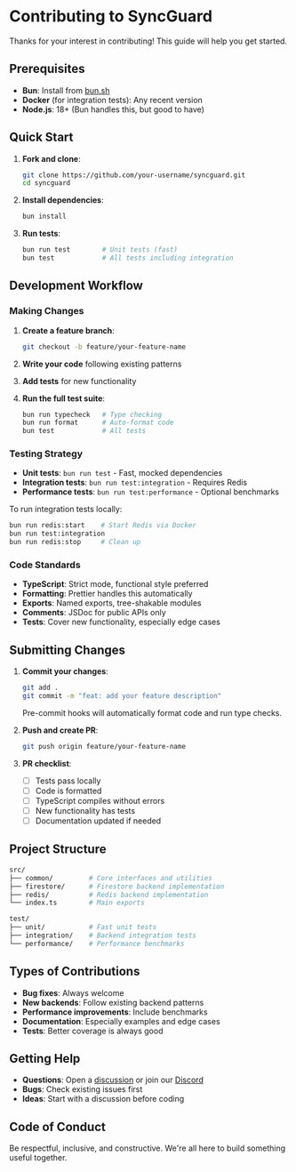 # Contributing to SyncGuard

Thanks for your interest in contributing! This guide will help you get started.

## Prerequisites

- **Bun**: Install from [bun.sh](https://bun.sh)
- **Docker** (for integration tests): Any recent version
- **Node.js**: 18+ (Bun handles this, but good to have)

## Quick Start

1. **Fork and clone**:

   ```bash
   git clone https://github.com/your-username/syncguard.git
   cd syncguard
   ```

2. **Install dependencies**:

   ```bash
   bun install
   ```

3. **Run tests**:

   ```bash
   bun run test        # Unit tests (fast)
   bun test            # All tests including integration
   ```

## Development Workflow

### Making Changes

1. **Create a feature branch**:

   ```bash
   git checkout -b feature/your-feature-name
   ```

2. **Write your code** following existing patterns
3. **Add tests** for new functionality
4. **Run the full test suite**:

   ```bash
   bun run typecheck   # Type checking
   bun run format      # Auto-format code
   bun test            # All tests
   ```

### Testing Strategy

- **Unit tests**: `bun run test` - Fast, mocked dependencies
- **Integration tests**: `bun run test:integration` - Requires Redis
- **Performance tests**: `bun run test:performance` - Optional benchmarks

To run integration tests locally:

```bash
bun run redis:start    # Start Redis via Docker
bun run test:integration
bun run redis:stop     # Clean up
```

### Code Standards

- **TypeScript**: Strict mode, functional style preferred
- **Formatting**: Prettier handles this automatically
- **Exports**: Named exports, tree-shakable modules
- **Comments**: JSDoc for public APIs only
- **Tests**: Cover new functionality, especially edge cases

## Submitting Changes

1. **Commit your changes**:

   ```bash
   git add .
   git commit -m "feat: add your feature description"
   ```

   Pre-commit hooks will automatically format code and run type checks.

2. **Push and create PR**:

   ```bash
   git push origin feature/your-feature-name
   ```

3. **PR checklist**:
   - [ ] Tests pass locally
   - [ ] Code is formatted
   - [ ] TypeScript compiles without errors
   - [ ] New functionality has tests
   - [ ] Documentation updated if needed

## Project Structure

```bash
src/
├── common/         # Core interfaces and utilities
├── firestore/      # Firestore backend implementation
├── redis/          # Redis backend implementation
└── index.ts        # Main exports

test/
├── unit/           # Fast unit tests
├── integration/    # Backend integration tests
└── performance/    # Performance benchmarks
```

## Types of Contributions

- **Bug fixes**: Always welcome
- **New backends**: Follow existing backend patterns
- **Performance improvements**: Include benchmarks
- **Documentation**: Especially examples and edge cases
- **Tests**: Better coverage is always good

## Getting Help

- **Questions**: Open a [discussion](https://github.com/kriasoft/syncguard/discussions) or join our [Discord](https://discord.gg/EnbEa7Gsxg)
- **Bugs**: Check existing issues first
- **Ideas**: Start with a discussion before coding

## Code of Conduct

Be respectful, inclusive, and constructive. We're all here to build something useful together.
